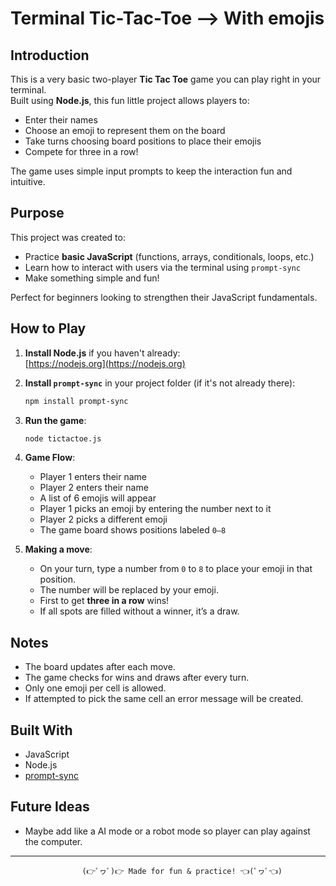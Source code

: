 
# Terminal Tic-Tac-Toe --> With emojis

## Introduction

This is a very basic two-player **Tic Tac Toe** game you can play right in your terminal.  
Built using **Node.js**, this fun little project allows players to:

- Enter their names
- Choose an emoji to represent them on the board
- Take turns choosing board positions to place their emojis
- Compete for three in a row!

The game uses simple input prompts to keep the interaction fun and intuitive.

## Purpose

This project was created to:

- Practice **basic JavaScript** (functions, arrays, conditionals, loops, etc.)
- Learn how to interact with users via the terminal using `prompt-sync`
- Make something simple and fun!

Perfect for beginners looking to strengthen their JavaScript fundamentals.

## How to Play

1. **Install Node.js** if you haven't already:  
   [https://nodejs.org](https://nodejs.org)

2. **Install `prompt-sync`** in your project folder (if it's not already there):

   ```bash
   npm install prompt-sync
   ```

3. **Run the game**:

   ```bash
   node tictactoe.js
   ```

4. **Game Flow**:
   - Player 1 enters their name
   - Player 2 enters their name
   - A list of 6 emojis will appear
   - Player 1 picks an emoji by entering the number next to it
   - Player 2 picks a different emoji
   - The game board shows positions labeled `0–8`

5. **Making a move**:
   - On your turn, type a number from `0` to `8` to place your emoji in that position.
   - The number will be replaced by your emoji.
   - First to get **three in a row** wins!
   - If all spots are filled without a winner, it’s a draw.

## Notes

- The board updates after each move.
- The game checks for wins and draws after every turn.
- Only one emoji per cell is allowed.
- If attempted to pick the same cell an error message will be created. 

## Built With

- JavaScript
- Node.js
- [prompt-sync](https://www.npmjs.com/package/prompt-sync)

## Future Ideas
- Maybe add like a AI mode or a robot mode so player can play against the computer. 

---
                    (👉ﾟヮﾟ)👉 Made for fun & practice! 👈(ﾟヮﾟ👈)
